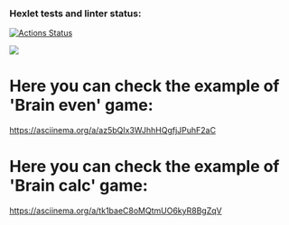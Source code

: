 ### Hexlet tests and linter status:

[![Actions Status](https://github.com/d-mansurov/frontend-project-44/workflows/hexlet-check/badge.svg)](https://github.com/d-mansurov/frontend-project-44/actions)

<a href="https://codeclimate.com/github/d-mansurov/frontend-project-44/maintainability"><img src="https://api.codeclimate.com/v1/badges/fde77469554dbff88668/maintainability" /></a>

# Here you can check the example of 'Brain even' game:

https://asciinema.org/a/az5bQIx3WJhhHQgfjJPuhF2aC

# Here you can check the example of 'Brain calc' game:

https://asciinema.org/a/tk1baeC8oMQtmUO6kyR8BgZqV
